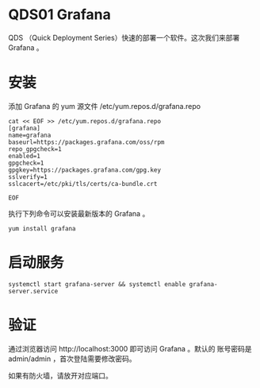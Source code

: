 # QDS01 Grafana

QDS （Quick Deployment Series）快速的部署一个软件。这次我们来部署 Grafana 。

# 安装

添加 Grafana 的 yum 源文件 /etc/yum.repos.d/grafana.repo

```
cat << EOF >> /etc/yum.repos.d/grafana.repo
[grafana]
name=grafana
baseurl=https://packages.grafana.com/oss/rpm
repo_gpgcheck=1
enabled=1
gpgcheck=1
gpgkey=https://packages.grafana.com/gpg.key
sslverify=1
sslcacert=/etc/pki/tls/certs/ca-bundle.crt

EOF
```

执行下列命令可以安装最新版本的 Grafana 。

```
yum install grafana
```



# 启动服务

```
systemctl start grafana-server && systemctl enable grafana-server.service
```

# 验证

通过浏览器访问 http://localhost:3000 即可访问 Grafana 。默认的 账号密码是 admin/admin ，首次登陆需要修改密码。

如果有防火墙，请放开对应端口。
